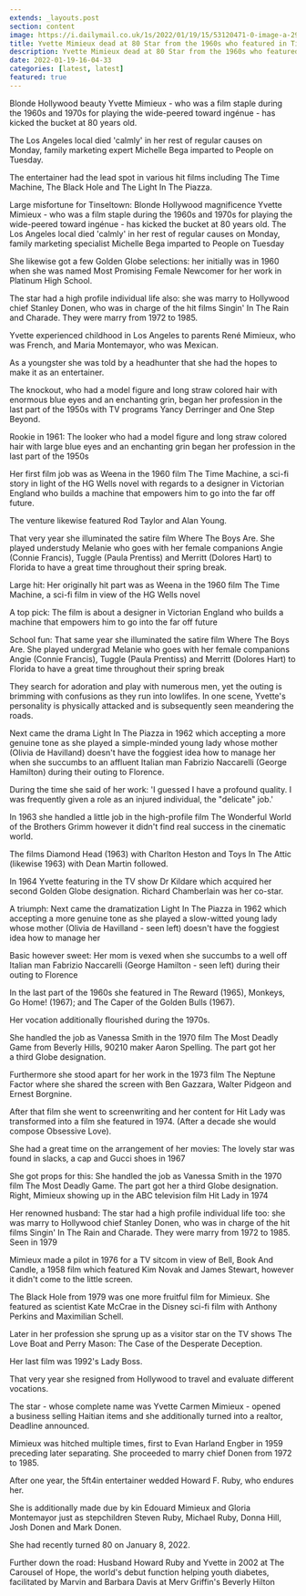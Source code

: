 ```yaml
---
extends: _layouts.post
section: content
image: https://i.dailymail.co.uk/1s/2022/01/19/15/53120471-0-image-a-29_1642605446793.jpg 
title: Yvette Mimieux dead at 80 Star from the 1960s who featured in Time Machine dies in her rest 
description: Yvette Mimieux dead at 80 Star from the 1960s who featured in Time Machine dies in her rest 
date: 2022-01-19-16-04-33 
categories: [latest, latest] 
featured: true 
--- 
```

Blonde Hollywood beauty Yvette Mimieux - who was a film staple during the 1960s and 1970s for playing the wide-peered toward ingénue - has kicked the bucket at 80 years old.

The Los Angeles local died 'calmly' in her rest of regular causes on Monday, family marketing expert Michelle Bega imparted to People on Tuesday.

The entertainer had the lead spot in various hit films including The Time Machine, The Black Hole and The Light In The Piazza.

Large misfortune for Tinseltown: Blonde Hollywood magnificence Yvette Mimieux - who was a film staple during the 1960s and 1970s for playing the wide-peered toward ingénue - has kicked the bucket at 80 years old. The Los Angeles local died 'calmly' in her rest of regular causes on Monday, family marketing specialist Michelle Bega imparted to People on Tuesday

She likewise got a few Golden Globe selections: her initially was in 1960 when she was named Most Promising Female Newcomer for her work in Platinum High School.

The star had a high profile individual life also: she was marry to Hollywood chief Stanley Donen, who was in charge of the hit films Singin' In The Rain and Charade. They were marry from 1972 to 1985.

Yvette experienced childhood in Los Angeles to parents René Mimieux, who was French, and Maria Montemayor, who was Mexican.

As a youngster she was told by a headhunter that she had the hopes to make it as an entertainer.

The knockout, who had a model figure and long straw colored hair with enormous blue eyes and an enchanting grin, began her profession in the last part of the 1950s with TV programs Yancy Derringer and One Step Beyond.

Rookie in 1961: The looker who had a model figure and long straw colored hair with large blue eyes and an enchanting grin began her profession in the last part of the 1950s

Her first film job was as Weena in the 1960 film The Time Machine, a sci-fi story in light of the HG Wells novel with regards to a designer in Victorian England who builds a machine that empowers him to go into the far off future.

The venture likewise featured Rod Taylor and Alan Young.

That very year she illuminated the satire film Where The Boys Are. She played understudy Melanie who goes with her female companions Angie (Connie Francis), Tuggle (Paula Prentiss) and Merritt (Dolores Hart) to Florida to have a great time throughout their spring break.

Large hit: Her originally hit part was as Weena in the 1960 film The Time Machine, a sci-fi film in view of the HG Wells novel

A top pick: The film is about a designer in Victorian England who builds a machine that empowers him to go into the far off future

School fun: That same year she illuminated the satire film Where The Boys Are. She played undergrad Melanie who goes with her female companions Angie (Connie Francis), Tuggle (Paula Prentiss) and Merritt (Dolores Hart) to Florida to have a great time throughout their spring break

They search for adoration and play with numerous men, yet the outing is brimming with confusions as they run into lowlifes. In one scene, Yvette's personality is physically attacked and is subsequently seen meandering the roads.

Next came the drama Light In The Piazza in 1962 which accepting a more genuine tone as she played a simple-minded young lady whose mother (Olivia de Havilland) doesn't have the foggiest idea how to manage her when she succumbs to an affluent Italian man Fabrizio Naccarelli (George Hamilton) during their outing to Florence.

During the time she said of her work: 'I guessed I have a profound quality. I was frequently given a role as an injured individual, the "delicate" job.'

In 1963 she handled a little job in the high-profile film The Wonderful World of the Brothers Grimm however it didn't find real success in the cinematic world.

The films Diamond Head (1963) with Charlton Heston and Toys In The Attic (likewise 1963) with Dean Martin followed.

In 1964 Yvette featuring in the TV show Dr Kildare which acquired her second Golden Globe designation. Richard Chamberlain was her co-star.

A triumph: Next came the dramatization Light In The Piazza in 1962 which accepting a more genuine tone as she played a slow-witted young lady whose mother (Olivia de Havilland - seen left) doesn't have the foggiest idea how to manage her

Basic however sweet: Her mom is vexed when she succumbs to a well off Italian man Fabrizio Naccarelli (George Hamilton - seen left) during their outing to Florence

In the last part of the 1960s she featured in The Reward (1965), Monkeys, Go Home! (1967); and The Caper of the Golden Bulls (1967).

Her vocation additionally flourished during the 1970s.

She handled the job as Vanessa Smith in the 1970 film The Most Deadly Game from Beverly Hills, 90210 maker Aaron Spelling. The part got her a third Globe designation.

Furthermore she stood apart for her work in the 1973 film The Neptune Factor where she shared the screen with Ben Gazzara, Walter Pidgeon and Ernest Borgnine.

After that film she went to screenwriting and her content for Hit Lady was transformed into a film she featured in 1974. (After a decade she would compose Obsessive Love).

She had a great time on the arrangement of her movies: The lovely star was found in slacks, a cap and Gucci shoes in 1967

She got props for this: She handled the job as Vanessa Smith in the 1970 film The Most Deadly Game. The part got her a third Globe designation. Right, Mimieux showing up in the ABC television film Hit Lady in 1974

Her renowned husband: The star had a high profile individual life too: she was marry to Hollywood chief Stanley Donen, who was in charge of the hit films Singin' In The Rain and Charade. They were marry from 1972 to 1985. Seen in 1979

Mimieux made a pilot in 1976 for a TV sitcom in view of Bell, Book And Candle, a 1958 film which featured Kim Novak and James Stewart, however it didn't come to the little screen.

The Black Hole from 1979 was one more fruitful film for Mimieux. She featured as scientist Kate McCrae in the Disney sci-fi film with Anthony Perkins and Maximilian Schell.

Later in her profession she sprung up as a visitor star on the TV shows The Love Boat and Perry Mason: The Case of the Desperate Deception.

Her last film was 1992's Lady Boss.

That very year she resigned from Hollywood to travel and evaluate different vocations.

The star - whose complete name was Yvette Carmen Mimieux - opened a business selling Haitian items and she additionally turned into a realtor, Deadline announced.

Mimieux was hitched multiple times, first to Evan Harland Engber in 1959 preceding later separating. She proceeded to marry chief Donen from 1972 to 1985.

After one year, the 5ft4in entertainer wedded Howard F. Ruby, who endures her.

She is additionally made due by kin Edouard Mimieux and Gloria Montemayor just as stepchildren Steven Ruby, Michael Ruby, Donna Hill, Josh Donen and Mark Donen.

She had recently turned 80 on January 8, 2022.

Further down the road: Husband Howard Ruby and Yvette in 2002 at The Carousel of Hope, the world's debut function helping youth diabetes, facilitated by Marvin and Barbara Davis at Merv Griffin's Beverly Hilton